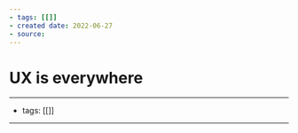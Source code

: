 ```yaml
---
- tags: [[]]
- created date: 2022-06-27
- source: 
---
```


# UX is everywhere



---
- tags: [[]]
---